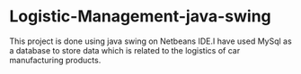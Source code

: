 # Logistic-Management-java-swing
This project is done using java swing on Netbeans IDE.I have used MySql as a database to store data which is related to the logistics of car manufacturing products.
